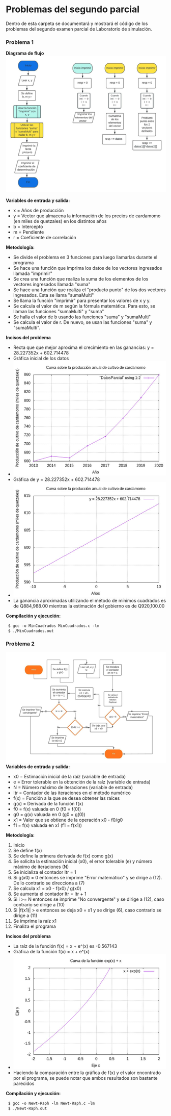 # Problemas del segundo parcial

Dentro de esta carpeta se documentará y mostrará el código de los problemas del segundo examen parcial de Laboratorio de simulación.

### Problema 1

**Diagrama de flujo**
![Problema1](Imagenes/MinCuadrados.jpeg)

**Variables de entrada y salida:**
- x   = Años de producción
- y   = Vector que almacena la información de los precios de cardamomo (en miles de quetzales) en los distintos años
- b   = Intercepto
- m   = Pendiente
- r   = Coeficiente de correlación

**Metodología:**
- Se divide el problema en 3 funciones para luego llamarlas durante el programa
- Se hace una función que imprima los datos de los vectores ingresados llamada "imprimir"
- Se crea una función que realiza la suma de los elementos de los vectores ingresados llamada "suma"
- Se hace una función que realiza el "producto punto" de los dos vectores ingresados. Esta se llama "sumaMulti"
- Se llama la función "imprimir" para presentar los valores de x y y.
- Se calcula el valor de m según la fórmula matemática. Para esto, se llaman las funciones "sumaMulti" y "suma"
- Se halla el valor de b usando las funciones "suma" y "sumaMulti"
- Se calcula el valor de r. De nuevo, se usan las funciones "suma" y "sumaMulti".

**Incisos del problema**
- Recta que que mejor aproxima el crecimiento en las ganancias: y = 28.227352x + 602.714478
- Gráfica inicial de los datos 
- ![Problema1](Imagenes/Curva1a.jpeg)
- Gráfica de y = 28.227352x + 602.714478 
- ![Problema1](Imagenes/Curva1b.jpeg)
- La ganancia aproximadas utilizando el método de mínimos cuadrados es de Q884,988.00 mientras la estimación del gobierno es de Q920,100.00

**Compilación y ejecución:**
```
 $ gcc -o MinCuadrados MinCuadrados.c -lm
 $ ./MinCuadrados.out
 ```

 ### Problema 2
![Problema1](Imagenes/NewRap.jpeg)
**Variables de entrada y salida:**
- x0   = Estimación inicial de la raíz (variable de entrada)
- e    = Error tolerable en la obtención de la raíz (variable de entrada)
- N    = Número máximo de iteraciones (variable de entrada)
- Itr  = Contador de las iteraciones en el método numérico 
- f(x) = Función a la que se desea obtener las raíces
- g(x) = Derivada de la función f(x)
- f0   = f(x) valuada en 0 (f0 = f(0))
- g0   = g(x) valuada en 0 (g0 = g(0))
- x1   = Valor que se obtiene de la operación x0 - f0/g0
- f1   = f(x) valuada en x1 (f1 = f(x1))

**Metodología:**
1. Inicio
2. Se define f(x)
3. Se define la primera derivada de f(x) como g(x)
4. Se solicita la estimación inicial (x0), el error tolerable (e) y número máximo de iteraciones (N)
5. Se inicializa el contador Itr = 1
6. Si g(x0) = 0 entonces se imprime "Error matemático" y se dirige a (12). De lo contrario se direcciona a (7) 
7. Se calcula x1 = x0 - f(x0) / g(x0)
8. Se aumenta el contador Itr = Itr + 1
9. Si i >= N entonces se imprime "No convergente" y se dirige a (12), caso contrario se dirige a (10) 
10. Si |f(x1)| > e entonces se deja x0 = x1 y se dirige (6), caso contrario se dirige a (11)
11. Se imprime la raíz x1
12. Finaliza el programa

**Incisos del problema**
- La raíz de la función f(x) = x + e^(x) es -0.567143
- Gráfica de la función f(x) = x + e^(x) 
- ![Problema1](Imagenes/Curva2.jpeg)
- Haciendo la comparación entre la gráfica de f(x) y el valor encontrado por el programa, se puede notar que ambos resultados son bastante parecidos


**Compilación y ejecución:**
```
 $ gcc -o Newt-Raph -lm Newt-Raph.c -lm
 $ ./Newt-Raph.out
 ```